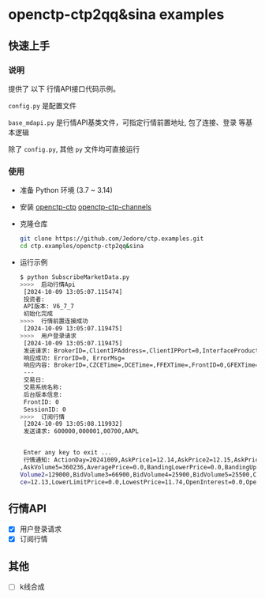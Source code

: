 # openctp-ctp2qq&sina examples

## 快速上手

### 说明

提供了 以下 行情API接口代码示例。

`config.py` 是配置文件

`base_mdapi.py` 是行情API基类文件，可指定行情前置地址, 包了连接、登录 等基本逻辑

除了 `config.py`, 其他 `py` 文件均可直接运行

### 使用

- 准备 Python 环境 (3.7 ~ 3.14)
- 安装 [openctp-ctp](https://github.com/openctp/openctp-ctp-python)  [openctp-ctp-channels](https://github.com/Jedore/openctp-ctp-channels)
- 克隆仓库
    ```bash
    git clone https://github.com/Jedore/ctp.examples.git
    cd ctp.examples/openctp-ctp2qq&sina
    ```

- 运行示例
  ```bash
  $ python SubscribeMarketData.py
  >>>>  启动行情Api
   [2024-10-09 13:05:07.115474]
   投资者:
   API版本: V6_7_7
   初始化完成
  >>>>  行情前置连接成功
   [2024-10-09 13:05:07.119475]
  >>>>  用户登录请求
   [2024-10-09 13:05:07.119475]
   发送请求: BrokerID=,ClientIPAddress=,ClientIPPort=0,InterfaceProductInfo=,LoginRemark=,MacAddress=,ProtocolInfo=,TradingDay=,UserID=,UserProductInfo=
   响应成功: ErrorID=0, ErrorMsg=
   响应内容: BrokerID=,CZCETime=,DCETime=,FFEXTime=,FrontID=0,GFEXTime=,INETime=,LoginTime=,MaxOrderRef=,SHFETime=,SessionID=0,SysVersion=,SystemName=,TradingDay=,UserID=
   ---
   交易日:
   交易系统名称:
   后台版本信息:
   FrontID: 0
   SessionID: 0
  >>>>  订阅行情
   [2024-10-09 13:05:08.119932]
   发送请求: 600000,000001,00700,AAPL


   Enter any key to exit ...
   行情通知: ActionDay=20241009,AskPrice1=12.14,AskPrice2=12.15,AskPrice3=12.16,AskPrice4=12.17,AskPrice5=12.18,AskVolume1=77700,AskVolume2=235100,AskVolume3=35700,AskVolume4=134400
  ,AskVolume5=360236,AveragePrice=0.0,BandingLowerPrice=0.0,BandingUpperPrice=0.0,BidPrice1=12.13,BidPrice2=12.12,BidPrice3=12.11,BidPrice4=12.1,BidPrice5=12.09,BidVolume1=23200,Bid
  Volume2=129000,BidVolume3=66900,BidVolume4=25900,BidVolume5=25500,ClosePrice=0.0,CurrDelta=0.0,ExchangeID=SZSE,ExchangeInstID=000001,HighestPrice=12.63,InstrumentID=000001,LastPri
  ce=12.13,LowerLimitPrice=0.0,LowestPrice=11.74,OpenInterest=0.0,OpenPrice=12.63,PreClosePrice=12.88,PreDelta=0.0,PreOpenInterest=0.0,PreSettlementPrice=0.0,SettlementPrice=0.0,TradingDay=20241009,Turnover=3518230343.26,UpdateMillisec=0,UpdateTime=13:04:51,UpperLimitPrice=0.0,Volume=288498599
  ```

## 行情API

- [x] 用户登录请求
- [x] 订阅行情

## 其他

- [ ] k线合成